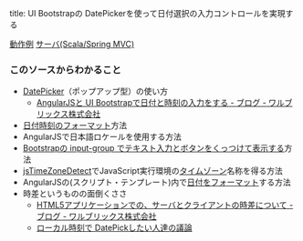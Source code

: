 title: UI Bootstrapの DatePickerを使って日付選択の入力コントロールを実現する

[動作例](${contextRoot}/datepicker.html)
[サーバ(Scala/Spring MVC)](../scala/com/walbrix/spring/DatePickerRequestHandler.scala)

### このソースからわかること

- [DatePicker](https://angular-ui.github.io/bootstrap/#/datepicker)（ポップアップ型）の使い方
    - [AngularJSと UI Bootstrapで日付と時刻の入力をする - ブログ - ワルブリックス株式会社](http://www.walbrix.com/jp/blog/2014-03-angularjs-datepicker.html)
- [日付時刻のフォーマット](https://docs.angularjs.org/api/ng/filter/date)方法
- AngularJSで日本語ロケールを使用する方法
- [Bootstrapの input-group でテキスト入力とボタンをくっつけて表示する](http://getbootstrap.com/components/#input-groups-buttons)方法
- [jsTimeZoneDetect](http://pellepim.bitbucket.org/jstz/)でJavaScript実行環境の<a href="#" data-wikipedia-page="時間帯_(標準時)">タイムゾーン</a>名称を得る方法
- AngularJSの(スクリプト・テンプレート)内で[日付をフォーマット](https://docs.angularjs.org/api/ng/filter/date)する方法
- 時差というものの面倒くささ
    - [HTML5アプリケーションでの、サーバとクライアントの時差について - ブログ - ワルブリックス株式会社](http://www.walbrix.com/jp/blog/2014-03-html5-webapp-timezone-difference.html)
    - [ローカル時刻で DatePickしたい人達の議論](https://github.com/angular-ui/bootstrap/issues/2072)
